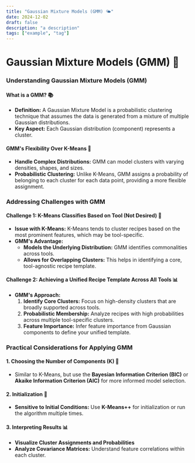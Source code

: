 ```yaml
---
title: "Gaussian Mixture Models (GMM) 🌤️"
date: 2024-12-02
draft: false
description: "a description"
tags: ["example", "tag"]
---
```


# Gaussian Mixture Models (GMM)  🌟

### **Understanding Gaussian Mixture Models (GMM)**  
#### **What is a GMM?** 📚

- **Definition:** A Gaussian Mixture Model is a probabilistic clustering technique that assumes the data is generated from a mixture of multiple Gaussian distributions.  
- **Key Aspect:** Each Gaussian distribution (component) represents a cluster.

#### **GMM's Flexibility Over K-Means** 🔄

- **Handle Complex Distributions:** GMM can model clusters with varying densities, shapes, and sizes.  
- **Probabilistic Clustering:** Unlike K-Means, GMM assigns a probability of belonging to each cluster for each data point, providing a more flexible assignment.

### **Addressing Challenges with GMM**  
#### **Challenge 1: K-Means Classifies Based on Tool (Not Desired)** 🚫

- **Issue with K-Means:** K-Means tends to cluster recipes based on the most prominent features, which may be tool-specific.  
- **GMM's Advantage:**  
  - **Models the Underlying Distribution:** GMM identifies commonalities across tools.  
  - **Allows for Overlapping Clusters:** This helps in identifying a core, tool-agnostic recipe template.

#### **Challenge 2: Achieving a Unified Recipe Template Across All Tools** 📊

- **GMM's Approach:**  
  1. **Identify Core Clusters:** Focus on high-density clusters that are broadly supported across tools.  
  2. **Probabilistic Membership:** Analyze recipes with high probabilities across multiple tool-specific clusters.  
  3. **Feature Importance:** Infer feature importance from Gaussian components to define your unified template.

### **Practical Considerations for Applying GMM**  
#### **1. Choosing the Number of Components (K)** 🔢

- Similar to K-Means, but use the **Bayesian Information Criterion (BIC)** or **Akaike Information Criterion (AIC)** for more informed model selection.

#### **2. Initialization** 🔁

- **Sensitive to Initial Conditions:** Use **K-Means++** for initialization or run the algorithm multiple times.

#### **3. Interpreting Results** 📊

- **Visualize Cluster Assignments and Probabilities**  
- **Analyze Covariance Matrices:** Understand feature correlations within each cluster.


